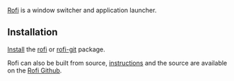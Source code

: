 [Rofi](https://davedavenport.github.io/rofi/) is a window switcher and application launcher.

## Installation

[Install](/index.php/Install "Install") the [rofi](https://www.archlinux.org/packages/?name=rofi) or [rofi-git](https://aur.archlinux.org/packages/rofi-git/) package.

Rofi can also be built from source, [instructions](https://davedavenport.github.io/rofi/p08-INSTALL.html) and the source are available on the [Rofi Github](https://github.com/DaveDavenport/rofi).